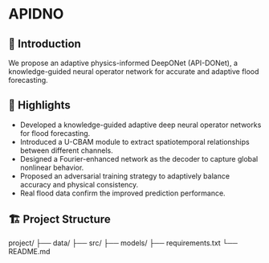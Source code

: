 # APIDNO

## 📖 Introduction
We propose an adaptive physics-informed DeepONet (API-DONet), a knowledge-guided neural operator network for accurate and adaptive flood forecasting.

## 🧠 Highlights
- Developed a knowledge-guided adaptive deep neural operator networks for flood forecasting.
- Introduced a U-CBAM module to extract spatiotemporal relationships between different channels.
- Designed a Fourier-enhanced network as the decoder to capture global nonlinear behavior.
- Proposed an adversarial training strategy to adaptively balance accuracy and physical consistency.
- Real flood data confirm the improved prediction performance.

## 🏗️ Project Structure
project/
├── data/ 
├── src/ 
├── models/ 
├── requirements.txt 
└── README.md 
